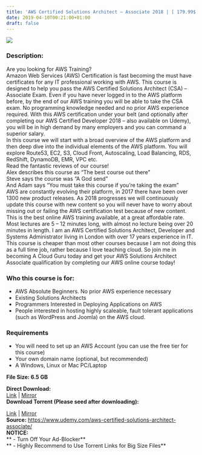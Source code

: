 ```yaml
---
title: 'AWS Certified Solutions Architect – Associate 2018 | [ 179.99$ Course For Free ]'
date: 2019-04-10T00:21:00+01:00
draft: false
---
```


[![](https://1.bp.blogspot.com/-HCBOWEi6fTE/XK0oOvqoVtI/AAAAAAAABo4/sb4-Jn5tkA0uwgJZ7fdNTrax9-a3ptZTACLcBGAs/s640/AWS-Certified-Solutions-Architect-Associate-2018.jpg)](https://1.bp.blogspot.com/-HCBOWEi6fTE/XK0oOvqoVtI/AAAAAAAABo4/sb4-Jn5tkA0uwgJZ7fdNTrax9-a3ptZTACLcBGAs/s1600/AWS-Certified-Solutions-Architect-Associate-2018.jpg)

  

### Description:

Are you looking for AWS Training?  
Amazon Web Services (AWS) Certification is fast becoming the must have certificates for any IT professional working with AWS. This course is designed to help you pass the AWS Certified Solutions Architect (CSA) – Associate Exam. Even if you have never logged in to the AWS platform before, by the end of our AWS training you will be able to take the CSA exam. No programming knowledge needed and no prior AWS experience required. With this AWS certification under your belt (and optionally after completing our AWS Certified Developer 2018 – also available on Udemy), you will be in high demand by many employers and you can command a superior salary.  
In this course we will start with a broad overview of the AWS platform and then deep dive into the individual elements of the AWS platform. You will explore Route53, EC2, S3, Cloud Front, Autoscaling, Load Balancing, RDS, RedShift, DynamoDB, EMR, VPC etc.  
Read the fantastic reviews of our course!  
Alex describes this course as “The best course out there”  
Steve says the course was “A God send”  
And Adam says “You must take this course if you’re taking the exam”  
AWS are constantly evolving their platform, in 2017 there have been over 1300 new product releases. As 2018 progresses we will continuously update this course with new content so you will never have to worry about missing out or failing the AWS certification test because of new content. This is the best online AWS training available, at a great affordable rate.  
Most lectures are 5 – 12 minutes long, with almost no lecture being over 20 minutes in length. I am an AWS Certified Solutions Architect, Developer and Systems Administrator living in London with over 17 years experience in IT. This course is cheaper than most other courses because I am not doing this as a full time job, rather because I love teaching cloud. So join me in becoming A Cloud Guru today and get your AWS Solutions Architect Associate qualification by completing our AWS online course today!  

### Who this course is for:

*   AWS Absolute Beginners. No prior AWS experience necessary
*   Existing Solutions Architects
*   Programmers Interested in Deploying Applications on AWS
*   People interested in hosting highly scaleable, fault tolerant applications (such as WordPress and Joomla) on the AWS cloud.

### Requirements

*   You will need to set up an AWS Account (you can use the free tier for this course)
*   Your own domain name (optional, but recommended)
*   A Windows, Linux or Mac PC/Laptop

**File Size: 6.5 GB**

**Direct Download:**  
[Link](http://crowdurl.com/AWSCertifiedSolutionslink1) | [Mirror](http://crowdurl.com/AWSCertifiedSolutionslink2)  
**Download Torrent (Please seed after downloading):**  

[Link](http://crowdurl.com/AWSCertifiedSolutionstorrent1) | [Mirror](http://crowdurl.com/AWSCertifiedSolutionstorrent2)  
**Source:** https://www.udemy.com/aws-certified-solutions-architect-associate/  
**NOTICE:**  
** - Turn Off Your Ad-Blocker**  
** - Highly Recommend to Use Torrent Links for Big Size Files**